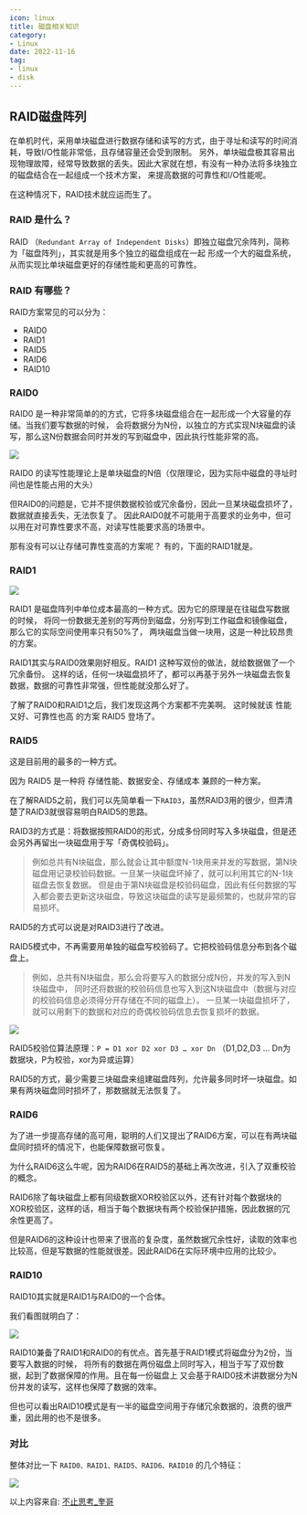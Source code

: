 ```yaml
---
icon: linux
title: 磁盘相关知识
category: 
- Linux
date: 2022-11-16
tag:
- linux
- disk
---
```


<!-- more -->

## RAID磁盘阵列

在单机时代，采用单块磁盘进行数据存储和读写的方式，由于寻址和读写的时间消耗，导致I/O性能非常低，且存储容量还会受到限制。
另外，单块磁盘极其容易出现物理故障，经常导致数据的丢失。因此大家就在想，有没有一种办法将多块独立的磁盘结合在一起组成一个技术方案，
来提高数据的可靠性和I/O性能呢。

在这种情况下，RAID技术就应运而生了。

### RAID 是什么？

RAID （`Redundant Array of Independent Disks`）即独立磁盘冗余阵列，简称为「磁盘阵列」，其实就是用多个独立的磁盘组成在一起
形成一个大的磁盘系统，从而实现比单块磁盘更好的存储性能和更高的可靠性。

### RAID 有哪些？

RAID方案常见的可以分为：

- RAID0
- RAID1
- RAID5
- RAID6
- RAID10

### RAID0

RAID0 是一种非常简单的的方式，它将多块磁盘组合在一起形成一个大容量的存储。当我们要写数据的时候，
会将数据分为N份，以独立的方式实现N块磁盘的读写，那么这N份数据会同时并发的写到磁盘中，因此执行性能非常的高。

![](./disk.assets/true-raid0.jpg)

RAID0 的读写性能理论上是单块磁盘的N倍（仅限理论，因为实际中磁盘的寻址时间也是性能占用的大头）

但RAID0的问题是，它并不提供数据校验或冗余备份，因此一旦某块磁盘损坏了，数据就直接丢失，无法恢复了。
因此RAID0就不可能用于高要求的业务中，但可以用在对可靠性要求不高，对读写性能要求高的场景中。

那有没有可以让存储可靠性变高的方案呢？
有的，下面的RAID1就是。

### RAID1

![](./disk.assets/true-raid1.jpg)

RAID1 是磁盘阵列中单位成本最高的一种方式。因为它的原理是在往磁盘写数据的时候，
将同一份数据无差别的写两份到磁盘，分别写到工作磁盘和镜像磁盘，那么它的实际空间使用率只有50%了，
两块磁盘当做一块用，这是一种比较昂贵的方案。

RAID1其实与RAID0效果刚好相反。RAID1 这种写双份的做法，就给数据做了一个冗余备份。
这样的话，任何一块磁盘损坏了，都可以再基于另外一块磁盘去恢复数据，数据的可靠性非常强，但性能就没那么好了。

了解了RAID0和RAID1之后，我们发现这两个方案都不完美啊。
这时候就该 性能又好、可靠性也高 的方案 RAID5 登场了。

### RAID5

这是目前用的最多的一种方式。

因为 RAID5 是一种将 存储性能、数据安全、存储成本 兼顾的一种方案。

在了解RAID5之前，我们可以先简单看一下`RAID3`，虽然RAID3用的很少，但弄清楚了RAID3就很容易明白RAID5的思路。

RAID3的方式是：将数据按照RAID0的形式，分成多份同时写入多块磁盘，但是还会另外再留出一块磁盘用于写「奇偶校验码」。

> 例如总共有N块磁盘，那么就会让其中额度N-1块用来并发的写数据，第N块磁盘用记录校验码数据。一旦某一块磁盘坏掉了，就可以利用其它的N-1块磁盘去恢复数据。
> 但是由于第N块磁盘是校验码磁盘，因此有任何数据的写入都会要去更新这块磁盘，导致这块磁盘的读写是最频繁的，也就非常的容易损坏。

RAID5的方式可以说是对RAID3进行了改进。

RAID5模式中，不再需要用单独的磁盘写校验码了。它把校验码信息分布到各个磁盘上。

> 例如，总共有N块磁盘，那么会将要写入的数据分成N份，并发的写入到N块磁盘中，
> 同时还将数据的校验码信息也写入到这N块磁盘中（数据与对应的校验码信息必须得分开存储在不同的磁盘上）。
> 一旦某一块磁盘损坏了，就可以用剩下的数据和对应的奇偶校验码信息去恢复损坏的数据。

![](./disk.assets/true-raid5.jpg)

RAID5校验位算法原理：`P = D1 xor D2 xor D3 … xor Dn` （D1,D2,D3 … Dn为数据块，P为校验，xor为异或运算）

RAID5的方式，最少需要三块磁盘来组建磁盘阵列，允许最多同时坏一块磁盘。如果有两块磁盘同时损坏了，那数据就无法恢复了。

### RAID6

为了进一步提高存储的高可用，聪明的人们又提出了RAID6方案，可以在有两块磁盘同时损坏的情况下，也能保障数据可恢复。

为什么RAID6这么牛呢，因为RAID6在RAID5的基础上再次改进，引入了双重校验的概念。

RAID6除了每块磁盘上都有同级数据XOR校验区以外，还有针对每个数据块的XOR校验区，这样的话，相当于每个数据块有两个校验保护措施，因此数据的冗余性更高了。

但是RAID6的这种设计也带来了很高的复杂度，虽然数据冗余性好，读取的效率也比较高，但是写数据的性能就很差。因此RAID6在实际环境中应用的比较少。

### RAID10

RAID10其实就是RAID1与RAID0的一个合体。

我们看图就明白了：

![](./disk.assets/true-raid10.jpg)

RAID10兼备了RAID1和RAID0的有优点。首先基于RAID1模式将磁盘分为2份，当要写入数据的时候，
将所有的数据在两份磁盘上同时写入，相当于写了双份数据，起到了数据保障的作用。且在每一份磁盘上
又会基于RAID0技术讲数据分为N份并发的读写，这样也保障了数据的效率。

但也可以看出RAID10模式是有一半的磁盘空间用于存储冗余数据的，浪费的很严重，因此用的也不是很多。

### 对比

整体对比一下 `RAID0、RAID1、RAID5、RAID6、RAID10` 的几个特征：

![](./disk.assets/true-raid.jpg)

以上内容来自: [不止思考_奎哥](https://m.imooc.com/article/264962)



